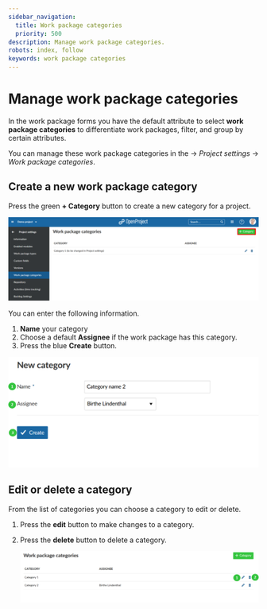 ```yaml
---
sidebar_navigation:
  title: Work package categories
  priority: 500
description: Manage work package categories.
robots: index, follow
keywords: work package categories
---
```

# Manage work package categories

In the work package forms you have the default attribute to select **work package categories** to differentiate work packages, filter, and group by certain attributes.

You can manage these work package categories in the -> *Project settings* -> *Work package categories*.

## Create a new work package category

Press the green **+ Category** button to create a new category for a project.

![User-guide-project-settings-work-package-categories](User-guide-project-settings-work-package-categories.png)

You can enter the following information.

1. **Name** your category
2. Choose a default **Assignee** if the work package has this category.
3. Press the blue **Create** button.

![User-guide-project-settings-create-category](User-guide-project-settings-create-category.png)

## Edit or delete a category

From the list of categories you can choose a category to edit or delete.

1. Press the **edit** button to make changes to a category.

2. Press the **delete** button to delete a category.

   ![User-guide-project-settings-edit-category](User-guide-project-settings-edit-category.png)
